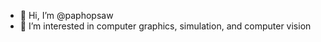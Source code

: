 - 👋 Hi, I’m @paphopsaw
- 👀 I’m interested in computer graphics, simulation, and computer vision

<!---
paphopsaw/paphopsaw is a ✨ special ✨ repository because its `README.md` (this file) appears on your GitHub profile.
You can click the Preview link to take a look at your changes.
--->
